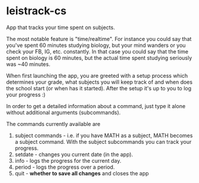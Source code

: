 # leistrack-cs
 App that tracks your time spent on subjects. 
 
 The most notable feature is "time/realtime". For instance you could say that you've spent 60 minutes studying biology, but your mind wanders or you check your FB, IG, etc. constantly. In that case you could say that the time spent on biology is 60 minutes, but the actual time spent studying seriously was ~40 minutes. 
 
 When first launching the app, you are greeted with a setup process which determines your grade, what subjects you will keep track of and when does the school start (or when has it started).
 After the setup it's up to you to log your progress :)
 
 In order to get a detailed information about a command, just type it alone without additional arguments (subcommands).
 
 The commands currently available are 
 1) subject commands - i.e. if you have MATH as a subject, MATH becomes a subject command. With the subject subcommands you can track your progress.
 2) setdate - changes you current date (in the app).
 3) info - logs the progress for the current day.
 4) period - logs the progress over a period.
 5) quit - **whether to save all changes** and closes the app 
